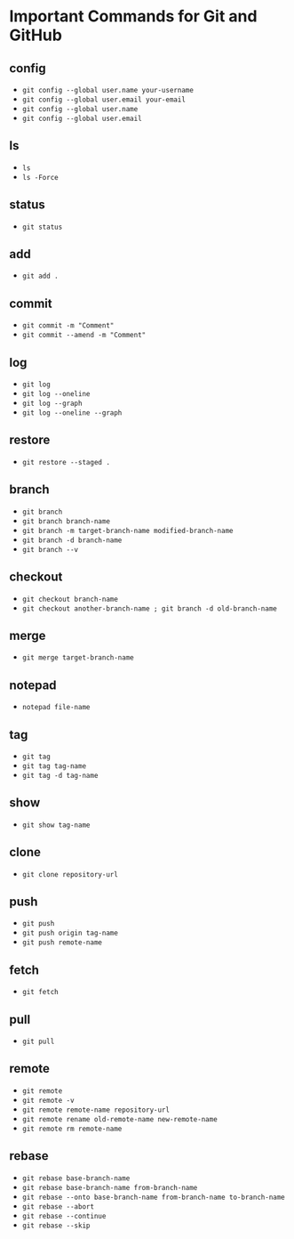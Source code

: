 # Important Commands for Git and GitHub

## config

- `git config --global user.name your-username`
- `git config --global user.email your-email`
- `git config --global user.name`
- `git config --global user.email`

## ls

- `ls`
- `ls -Force`

## status

- `git status`

## add

- `git add .`

## commit

- `git commit -m "Comment"`
- `git commit --amend -m "Comment"`

## log

- `git log`
- `git log --oneline`
- `git log --graph`
- `git log --oneline --graph`

## restore

- `git restore --staged .`

## branch

- `git branch`
- `git branch branch-name`
- `git branch -m target-branch-name modified-branch-name`
- `git branch -d branch-name`
- `git branch --v`

## checkout

- `git checkout branch-name`
- `git checkout another-branch-name ; git branch -d old-branch-name`

## merge

- `git merge target-branch-name`

## notepad

- `notepad file-name`

## tag

- `git tag`
- `git tag tag-name`
- `git tag -d tag-name`

## show

- `git show tag-name`

## clone

- `git clone repository-url`

## push

- `git push`
- `git push origin tag-name`
- `git push remote-name`

## fetch

- `git fetch`

## pull

- `git pull`

## remote

- `git remote`
- `git remote -v`
- `git remote remote-name repository-url`
- `git remote rename old-remote-name new-remote-name`
- `git remote rm remote-name`

## rebase

- `git rebase base-branch-name`
- `git rebase base-branch-name from-branch-name`
- `git rebase --onto base-branch-name from-branch-name to-branch-name`
- `git rebase --abort`
- `git rebase --continue`
- `git rebase --skip`